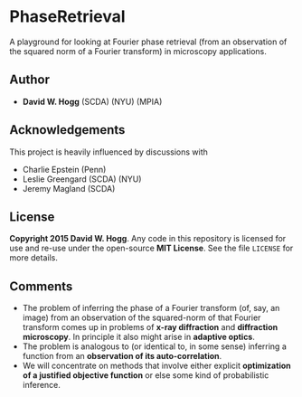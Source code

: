 # PhaseRetrieval

A playground for looking at Fourier phase retrieval
(from an observation of the squared norm of a Fourier transform)
in microscopy applications.

## Author

- **David W. Hogg** (SCDA) (NYU) (MPIA)

## Acknowledgements

This project is heavily influenced by discussions with
- Charlie Epstein (Penn)
- Leslie Greengard (SCDA) (NYU)
- Jeremy Magland (SCDA)

## License

**Copyright 2015 David W. Hogg**.
Any code in this repository is licensed for use and re-use
under the open-source **MIT License**.
See the file `LICENSE` for more details.

## Comments

- The problem of inferring the phase of a Fourier transform
(of, say, an image) from an observation of the squared-norm
of that Fourier transform comes up in problems of
**x-ray diffraction** and **diffraction microscopy**.
In principle it also might arise in **adaptive optics**.
- The problem is analogous to (or identical to, in some sense)
inferring a function from an **observation of its auto-correlation**.
- We will concentrate on methods that involve
either explicit **optimization of a justified objective function**
or else some kind of probabilistic inference.
